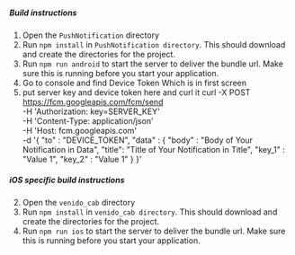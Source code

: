 ##### Build instructions

1. Open the `PushNotification` directory
2. Run `npm install` in `PushNotification directory`. This should download and create the directories for the project.
3. Run `npm run android` to start the server to deliver the bundle url. Make sure this is running before you start your application.
4. Go to console and find Device Token Which is in first screen
5. put server key and device token here and curl it
   curl -X POST \
    https://fcm.googleapis.com/fcm/send \
    -H 'Authorization: key=SERVER_KEY' \
    -H 'Content-Type: application/json' \
    -H 'Host: fcm.googleapis.com' \
    -d '{
   "to" : "DEVICE_TOKEN",
   "data" : {
   "body" : "Body of Your Notification in Data",
   "title": "Title of Your Notification in Title",
   "key_1" : "Value 1",
   "key_2" : "Value 1"
   }
   }'

##### iOS specific build instructions

2. Open the `venido_cab` directory
3. Run `npm install` in `venido_cab directory`. This should download and create the directories for the project.
4. Run `npm run ios` to start the server to deliver the bundle url. Make sure this is running before you start your application.
